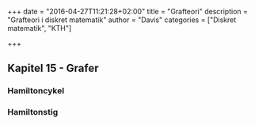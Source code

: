 +++
date = "2016-04-27T11:21:28+02:00"
title = "Grafteori"
description = "Grafteori i diskret matematik"
author = "Davis"
categories = ["Diskret matematik", "KTH"]

+++

## Kapitel 15 - Grafer
### Hamiltoncykel

### Hamiltonstig